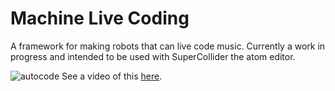 # Machine Live Coding
A framework for making robots that can live code music. Currently a work in progress and intended to be used with SuperCollider the atom editor.

![autocode](autocode.gif)
See a video of this [here](https://www.youtube.com/watch?v=j-QopRjDe6k).
